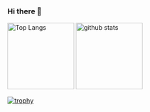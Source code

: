 ### Hi there 👋
<p align="left"> 
  <img alt="Top Langs" height="150px" src="https://git-hub-readme-stats-a5f7.vercel.app/api/?username=tomoyuki-kumagai-131&layout=compact&show_icons=true&theme=onedark" />
  <img alt="github stats" height="150px" src="https://git-hub-readme-stats-a5f7.vercel.app/api/?username=tomoyuki-kumagai-131&theme=onedark&show_icons=ture" />
</p>

[![trophy](https://github-profile-trophy.vercel.app/?username=tomoyuki-kumagai-131&theme=onedark&column=7
)](https://github.com/ryo-ma/github-profile-trophy)
